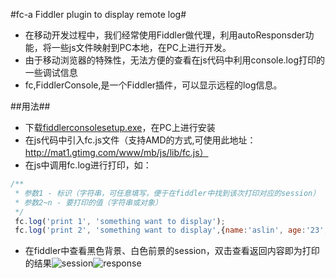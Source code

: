 #fc-a Fiddler plugin to display remote log#

* 在移动开发过程中，我们经常使用Fiddler做代理，利用autoResponsder功能，将一些js文件映射到PC本地，在PC上进行开发。
* 由于移动浏览器的特殊性，无法方便的查看在js代码中利用console.log打印的一些调试信息
* fc,FiddlerConsole,是一个Fiddler插件，可以显示远程的log信息。

##用法##
* 下载[fiddlerconsolesetup.exe](https://github.com/aslinwang/fc/blob/master/fiddlerconsolesetup.exe)，在PC上进行安装
* 在js代码中引入fc.js文件（支持AMD的方式,可使用此地址：http://mat1.gtimg.com/www/mb/js/lib/fc.js）
* 在js中调用fc.log进行打印，如：
	
```javascript
/**
 * 参数1 - 标识（字符串，可任意填写，便于在fiddler中找到该次打印对应的session） 
 * 参数2~n - 要打印的值（字符串或对象）
 */
 fc.log('print 1', 'something want to display');
 fc.log('print 2', 'something want to display',{name:'aslin', age:'23', job:'code farmer'});
```
 * 在fiddler中查看黑色背景、白色前景的session，双击查看返回内容即为打印的结果![session](http://t2.qpic.cn/mblogpic/cf0ed62451b7fb150ede/2000)![response](http://t2.qpic.cn/mblogpic/6c5ac420425012d741d4/2000)
